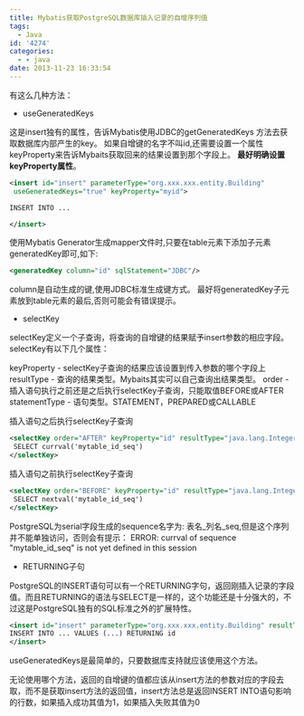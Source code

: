 ```yaml
---
title: Mybatis获取PostgreSQL数据库插入记录的自增序列值
tags:
  - Java
id: '4274'
categories:
  - - java
date: 2013-11-23 16:33:54
---
```



<!-- more -->
有这么几种方法：

*   useGeneratedKeys

这是insert独有的属性，告诉Mybatis使用JDBC的getGeneratedKeys 方法去获取数据库内部产生的key。
如果自增键的名字不叫id,还需要设置一个属性keyProperty来告诉Mybaits获取回来的结果设置到那个字段上。
**最好明确设置keyProperty属性**。
```xml
<insert id="insert" parameterType="org.xxx.xxx.entity.Building"
 useGeneratedKeys="true" keyProperty="myid">

INSERT INTO ... 

</insert>
```

使用Mybatis Generator生成mapper文件时,只要在table元素下添加子元素generatedKey即可,如下:
```xml
<generatedKey column="id" sqlStatement="JDBC"/>
```

column是自动生成的键,使用JDBC标准生成键方式。
最好将generatedKey子元素放到table元素的最后,否则可能会有错误提示。

*   selectKey

selectKey定义一个子查询，将查询的自增键的结果赋予insert参数的相应字段。selectKey有以下几个属性：

keyProperty - selectKey子查询的结果应该设置到传入参数的哪个字段上
resultType - 查询的结果类型。Mybaits其实可以自己查询出结果类型。
order - 插入语句执行之前还是之后执行selectKey子查询，只能取值BEFORE或AFTER
statementType - 语句类型。STATEMENT，PREPARED或CALLABLE

插入语句之后执行selectKey子查询
```xml
<selectKey order="AFTER" keyProperty="id" resultType="java.lang.Integer">
 SELECT currval('mytable_id_seq')
</selectKey>
```

插入语句之前执行selectKey子查询
```xml
<selectKey order="BEFORE" keyProperty="id" resultType="java.lang.Integer">
 SELECT nextval('mytable_id_seq')
</selectKey>
```

PostgreSQL为serial字段生成的sequence名字为: 表名_列名_seq,但是这个序列并不能单独访问，否则会有提示：
ERROR: currval of sequence "mytable_id_seq" is not yet defined in this session

*   RETURNING子句

PostgreSQL的INSERT语句可以有一个RETURNING字句，返回刚插入记录的字段值。而且RETURNING的语法与SELECT是一样的，这个功能还是十分强大的，不过这是PostgreSQL独有的SQL标准之外的扩展特性。

```xml
<insert id="insert" parameterType="org.xxx.xxx.entity.Building" resultType="int">
INSERT INTO ... VALUES (...) RETURNING id
</insert>
```

useGeneratedKeys是最简单的，只要数据库支持就应该使用这个方法。

无论使用哪个方法，返回的自增键的值都应该从insert方法的参数对应的字段去取，而不是获取insert方法的返回值，insert方法总是返回INSERT INTO语句影响的行数，如果插入成功其值为1，如果插入失败其值为0